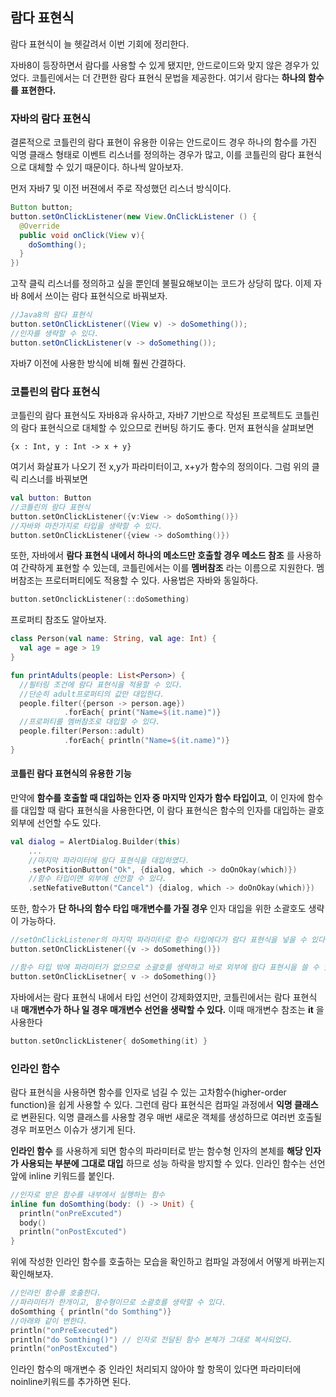 ## 람다 표현식

람다 표현식이 늘 헷갈려서 이번 기회에 정리한다.

자바8이 등장하면서 람다를 사용할 수 있게 됐지만, 안드로이드와 맞지 않은 경우가 있었다. 코틀린에서는 더 간편한 람다 표현식 문법을 제공한다. 여기서 람다는 **하나의 함수를 표현한다.**

### 자바의 람다 표현식

결론적으로 코틀린의 람다 표현이 유용한 이유는 안드로이드 경우 하나의 함수를 가진 익명 클래스 형태로 이벤트 리스너를 정의하는 경우가 많고, 이를 코틀린의 람다 표현식으로 대체할 수 있기 때문이다. 하나씩 알아보자.

먼저 자바7 및 이전 버젼에서 주로 작성했던 리스너 방식이다.

```java
Button button;
button.setOnClickListener(new View.OnClickListener () {
  @Override
  public void onClick(View v){
    doSomthing();
  }
})
```

고작 클릭 리스너를 정의하고 싶을 뿐인데 불필요해보이는 코드가 상당히 많다. 이제 자바 8에서 쓰이는 람다 표현식으로 바꿔보자.

```java
//Java8의 람다 표현식
button.setOnClickListener((View v) -> doSomething());
//인자를 생략할 수 있다.
button.setOnClickListener(v -> doSomething());
```

자바7 이전에 사용한 방식에 비해 훨씬 간결하다.



### 코틀린의 람다 표현식 

코틀린의 람다 표현식도 자바8과 유사하고, 자바7 기반으로 작성된 프로젝트도 코틀린의 람다 표현식으로 대체할 수 있으므로 컨버팅 하기도 좋다. 먼저 표현식을 살펴보면

`{x : Int, y : Int -> x + y}`

여기서 화살표가 나오기 전 x,y가 파라미터이고, x+y가 함수의 정의이다. 그럼 위의 클릭 리스너를 바꿔보면

````kotlin
val button: Button
//코틀린의 람다 표현식
button.setOnClickListener({v:View -> doSomthing()})
//자바와 마찬가지로 타입을 생략할 수 있다.
button.setOnClickListener({view -> doSomthing()})
````

또한, 자바에서 **람다 표현식 내에서 하나의 메소드만 호출할 경우 메소드 참조** 를 사용하여 간략하게 표현할 수 있는데, 코틀린에서는 이를 **멤버참조** 라는 이름으로 지원한다. 멤버참조는 프로터퍼티에도 적용할 수 있다. 사용법은 자바와 동일하다. 

```kotlin
button.setOnclickListener(::doSomething)
```

프로퍼티 참조도 알아보자.

```kotlin
class Person(val name: String, val age: Int) {
  val age = age > 19
}

fun printAdults(people: List<Person>) {
  //필터링 조건에 람다 표현식을 적용할 수 있다. 
  //단순히 adult프로퍼티의 값만 대입한다.
  people.filter({person -> person.age})
  			.forEach{ print("Name=$(it.name)")}
  //프로퍼티를 멤버참조로 대입할 수 있다.
  people.filter(Person::adult)
  			.forEach{ println("Name=$(it.name)")}
}

```

#### 코틀린 람다 표현식의 유용한 기능 

만약에 **함수를 호출할 때 대입하는 인자 중 마지막 인자가 함수 타입이고**, 이 인자에 함수를 대입할 때 람다 표현식을 사용한다면, 이 람다 표현식은 함수의 인자를 대입하는 괄호 외부에 선언할 수도 있다. 

```kotlin
val dialog = AlertDialog.Builder(this)
	...
	//마지막 파라미터에 람다 표현식을 대입하였다. 
	.setPositionButton("Ok", {dialog, which -> doOnOkay(which)})
	//함수 타입이면 외부에 선언할 수 있다.
	.setNefativeButton("Cancel") {dialog, which -> doOnOkay(which)})   
```

또한, 함수가 **단 하나의 함수 타입 매개변수를 가질 경우** 인자 대입을 위한 소괄호도 생략이 가능하다.

```kotlin
//setOnClickListener의 마지막 파라미터로 함수 타입에다가 람다 표현식을 넣을 수 있다.
button.setOnClickListener({v -> doSomething()})

//함수 타입 밖에 파라미터가 없으므로 소괄호를 생략하고 바로 외부에 람다 표현시을 쓸 수 있다.
button.setOnClickLisetner{ v -> doSomething()}
```

자바에서는 람다 표현식 내에서 타입 선언이 강제화였지만, 코틀린에서는 람다 표현식 내 **매개변수가 하나 일 경우 매개변수 선언을 생략할 수 있다.** 이때 매개변수 참조는 **it** 을 사용한다

```kotlin
button.setOnclickListener{ doSomething(it) }
```



### 인라인 함수

람다 표현식을 사용하면 함수를 인자로 넘길 수 있는 고차함수(higher-order function)을 쉽게 사용할 수 있다. 그런데 람다 표현식은 컴파일 과정에서 **익명 클래스** 로 변환된다. 익명 클래스를 사용할 경우 매번 새로운 객체를 생성하므로 여러번 호출될 경우 퍼포먼스 이슈가 생기게 된다.

**인라인 함수** 를 사용하게 되면 함수의 파라미터로 받는 함수형 인자의 본체를 **해당 인자가 사용되는 부분에 그대로 대입** 하므로 성능 하락을 방지할 수 있다. 인라인 함수는 선언 앞에 inline 키워드를 붙인다.

```kotlin
//인자로 받은 함수를 내부에서 실행하는 함수
inline fun doSomthing(body: () -> Unit) {
  println("onPreExcuted")
  body()
  println("onPostExcuted")
}
```

위에 작성한 인라인 함수를 호출하는 모습을 확인하고 컴파일 과정에서 어떻게 바뀌는지 확인해보자.

```kotlin
//인라인 함수를 호출한다.
//파라미터가 한개이고, 함수형이므로 소괄호를 생략할 수 있다. 
doSomthing { println("do Somthing")}
//아래와 같이 변한다.
println("onPreExecuted")
println("do Somthing()") // 인자로 전달된 함수 본체가 그대로 복사되었다.
println("onPostExcuted")
```

인라인 함수의 매개변수 중 인라인 처리되지 않아야 할 항목이 있다면 파라미터에 noinline키워드를 추가하면 된다. 
